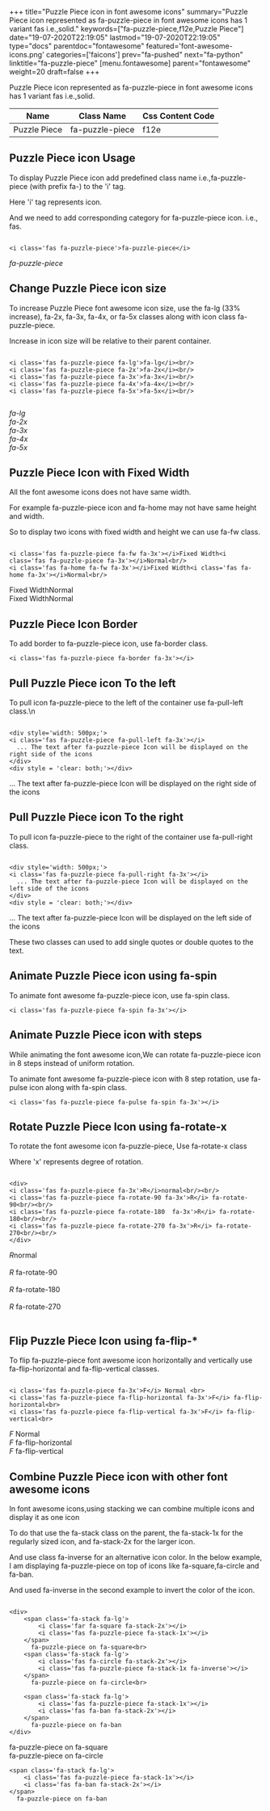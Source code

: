 +++
title="Puzzle Piece icon in font awesome icons"
summary="Puzzle Piece icon represented as fa-puzzle-piece in font awesome icons has 1 variant fas i.e.,solid."
keywords=["fa-puzzle-piece,f12e,Puzzle Piece"]
date="19-07-2020T22:19:05"
lastmod="19-07-2020T22:19:05"
type="docs"
parentdoc="fontawesome"
featured='font-awesome-icons.png'
categories=['faicons']
prev="fa-pushed"
next="fa-python"
linktitle="fa-puzzle-piece"
[menu.fontawesome]
parent="fontawesome"
weight=20
draft=false
+++


Puzzle Piece icon represented as fa-puzzle-piece in font awesome icons has 1 variant fas i.e.,solid.

<div class='table-responsive'><table class='table'><thead><tr><th>Name</th><th>Class Name</th><th>Css Content Code</th></tr></thead><tbody><tr><td>Puzzle Piece</td><td>fa-puzzle-piece</td><td>f12e</td></tr></tbody></table></div>



## Puzzle Piece icon Usage

To display Puzzle Piece icon add predefined class name i.e.,fa-puzzle-piece (with prefix fa-) to the 'i' tag.

Here 'i' tag represents icon.

And we need to add corresponding category for fa-puzzle-piece icon. i.e., fas.


```

<i class='fas fa-puzzle-piece'>fa-puzzle-piece</i>
```

<i class='fas fa-puzzle-piece'>fa-puzzle-piece</i>




## Change Puzzle Piece icon size
To increase Puzzle Piece font awesome icon size, use the fa-lg (33% increase), fa-2x, fa-3x, fa-4x, or fa-5x classes along with icon class fa-puzzle-piece.

Increase in icon size will be relative to their parent container. 

```

<i class='fas fa-puzzle-piece fa-lg'>fa-lg</i><br/>
<i class='fas fa-puzzle-piece fa-2x'>fa-2x</i><br/>
<i class='fas fa-puzzle-piece fa-3x'>fa-3x</i><br/>
<i class='fas fa-puzzle-piece fa-4x'>fa-4x</i><br/>
<i class='fas fa-puzzle-piece fa-5x'>fa-5x</i><br/>
            
```

<i class='fas fa-puzzle-piece fa-lg'>fa-lg</i><br/>
<i class='fas fa-puzzle-piece fa-2x'>fa-2x</i><br/>
<i class='fas fa-puzzle-piece fa-3x'>fa-3x</i><br/>
<i class='fas fa-puzzle-piece fa-4x'>fa-4x</i><br/>
<i class='fas fa-puzzle-piece fa-5x'>fa-5x</i><br/>
            



## Puzzle Piece Icon with Fixed Width 

All the font awesome icons does not have same width.

For example fa-puzzle-piece icon and fa-home may not have same height and width.

So to display two icons with fixed width and height we can use fa-fw class.


```

<i class='fas fa-puzzle-piece fa-fw fa-3x'></i>Fixed Width<i class='fas fa-puzzle-piece fa-3x'></i>Normal<br/>
<i class='fas fa-home fa-fw fa-3x'></i>Fixed Width<i class='fas fa-home fa-3x'></i>Normal<br/>
```

<i class='fas fa-puzzle-piece fa-fw fa-3x'></i>Fixed Width<i class='fas fa-puzzle-piece fa-3x'></i>Normal<br/>
<i class='fas fa-home fa-fw fa-3x'></i>Fixed Width<i class='fas fa-home fa-3x'></i>Normal<br/>



## Puzzle Piece Icon Border 

To add border to fa-puzzle-piece icon, use fa-border class.


```
<i class='fas fa-puzzle-piece fa-border fa-3x'></i>

```
<i class='fas fa-puzzle-piece fa-border fa-3x'></i>





## Pull Puzzle Piece icon To the left

To pull icon fa-puzzle-piece to the left of the container use fa-pull-left class.\n

```

<div style='width: 500px;'>
<i class='fas fa-puzzle-piece fa-pull-left fa-3x'></i>
  ... The text after fa-puzzle-piece Icon will be displayed on the right side of the icons
</div>
<div style = 'clear: both;'></div>
```

<div style='width: 500px;'>
<i class='fas fa-puzzle-piece fa-pull-left fa-3x'></i>
  ... The text after fa-puzzle-piece Icon will be displayed on the right side of the icons
</div>
<div style = 'clear: both;'></div>




## Pull Puzzle Piece icon To the right
To pull icon fa-puzzle-piece to the right of the container use fa-pull-right class.

```

<div style='width: 500px;'>
<i class='fas fa-puzzle-piece fa-pull-right fa-3x'></i>
  ... The text after fa-puzzle-piece Icon will be displayed on the left side of the icons
</div>
<div style = 'clear: both;'></div>
```

<div style='width: 500px;'>
<i class='fas fa-puzzle-piece fa-pull-right fa-3x'></i>
  ... The text after fa-puzzle-piece Icon will be displayed on the left side of the icons
</div>
<div style = 'clear: both;'></div>

These two classes can used to add single quotes or double quotes to the text.


## Animate Puzzle Piece icon using fa-spin
To animate font awesome fa-puzzle-piece icon, use fa-spin class.

```
<i class='fas fa-puzzle-piece fa-spin fa-3x'></i>
```
<i class='fas fa-puzzle-piece fa-spin fa-3x'></i>




## Animate Puzzle Piece icon with steps
While animating the font awesome icon,We can rotate fa-puzzle-piece icon in 8 steps instead of uniform rotation.

To animate font awesome fa-puzzle-piece icon with 8 step rotation, use fa-pulse icon along with fa-spin class.


```
<i class='fas fa-puzzle-piece fa-pulse fa-spin fa-3x'></i>

```
<i class='fas fa-puzzle-piece fa-pulse fa-spin fa-3x'></i>





## Rotate Puzzle Piece Icon using fa-rotate-x
To rotate the font awesome icon fa-puzzle-piece, Use fa-rotate-x class

Where 'x' represents degree of rotation.


```

<div>
<i class='fas fa-puzzle-piece fa-3x'>R</i>normal<br/><br/>
<i class='fas fa-puzzle-piece fa-rotate-90 fa-3x'>R</i> fa-rotate-90<br/><br/> 
<i class='fas fa-puzzle-piece fa-rotate-180  fa-3x'>R</i> fa-rotate-180<br/><br/> 
<i class='fas fa-puzzle-piece fa-rotate-270 fa-3x'>R</i> fa-rotate-270<br/><br/>
</div>
```

<div>
<i class='fas fa-puzzle-piece fa-3x'>R</i>normal<br/><br/>
<i class='fas fa-puzzle-piece fa-rotate-90 fa-3x'>R</i> fa-rotate-90<br/><br/> 
<i class='fas fa-puzzle-piece fa-rotate-180  fa-3x'>R</i> fa-rotate-180<br/><br/> 
<i class='fas fa-puzzle-piece fa-rotate-270 fa-3x'>R</i> fa-rotate-270<br/><br/>
</div>




## Flip Puzzle Piece Icon using fa-flip-*
To flip fa-puzzle-piece font awesome icon horizontally and vertically use fa-flip-horizontal and fa-flip-vertical classes. 

```

<i class='fas fa-puzzle-piece fa-3x'>F</i> Normal <br>
<i class='fas fa-puzzle-piece fa-flip-horizontal fa-3x'>F</i> fa-flip-horizontal<br>
<i class='fas fa-puzzle-piece fa-flip-vertical fa-3x'>F</i> fa-flip-vertical<br>
```

<i class='fas fa-puzzle-piece fa-3x'>F</i> Normal <br>
<i class='fas fa-puzzle-piece fa-flip-horizontal fa-3x'>F</i> fa-flip-horizontal<br>
<i class='fas fa-puzzle-piece fa-flip-vertical fa-3x'>F</i> fa-flip-vertical<br>




## Combine Puzzle Piece icon with other font awesome icons
In font awesome icons,using stacking we can combine multiple icons and display it as one icon 

To do that use the fa-stack class on the parent, the fa-stack-1x for the regularly sized icon, and fa-stack-2x for the larger icon.

And use class fa-inverse for an alternative icon color. 
In the below example, I am displaying fa-puzzle-piece on top of icons like fa-square,fa-circle and fa-ban.

And used fa-inverse in the second example to invert the color of the icon.

```

<div>
    <span class='fa-stack fa-lg'>
        <i class='far fa-square fa-stack-2x'></i>
        <i class='fas fa-puzzle-piece fa-stack-1x'></i>
    </span>
      fa-puzzle-piece on fa-square<br>
    <span class='fa-stack fa-lg'>
        <i class='fas fa-circle fa-stack-2x'></i>
        <i class='fas fa-puzzle-piece fa-stack-1x fa-inverse'></i>
    </span>
      fa-puzzle-piece on fa-circle<br>

    <span class='fa-stack fa-lg'>
        <i class='fas fa-puzzle-piece fa-stack-1x'></i>
        <i class='fas fa-ban fa-stack-2x'></i>
    </span>
      fa-puzzle-piece on fa-ban
</div>
```

<div>
    <span class='fa-stack fa-lg'>
        <i class='far fa-square fa-stack-2x'></i>
        <i class='fas fa-puzzle-piece fa-stack-1x'></i>
    </span>
      fa-puzzle-piece on fa-square<br>
    <span class='fa-stack fa-lg'>
        <i class='fas fa-circle fa-stack-2x'></i>
        <i class='fas fa-puzzle-piece fa-stack-1x fa-inverse'></i>
    </span>
      fa-puzzle-piece on fa-circle<br>

    <span class='fa-stack fa-lg'>
        <i class='fas fa-puzzle-piece fa-stack-1x'></i>
        <i class='fas fa-ban fa-stack-2x'></i>
    </span>
      fa-puzzle-piece on fa-ban
</div>







